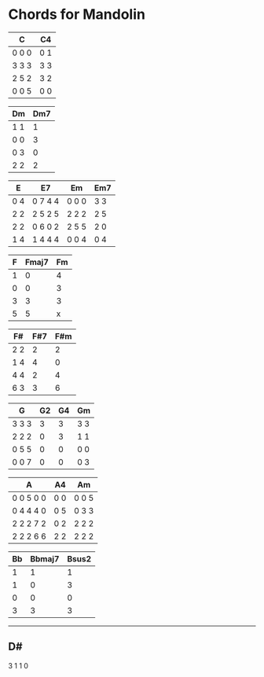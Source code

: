 # Chords for Mandolin

C     | C4
------| ---
0 0 0 | 0 1
3 3 3 | 3 3
2 5 2 | 3 2
0 0 5 | 0 0

Dm  | Dm7
----|-----
1 1 | 1
0 0 | 3
0 3 | 0
2 2 | 2

E   | E7      | Em    | Em7
----|---------|-------|----
0 4 | 0 7 4 4 | 0 0 0 | 3 3
2 2 | 2 5 2 5 | 2 2 2 | 2 5
2 2 | 0 6 0 2 | 2 5 5 | 2 0
1 4 | 1 4 4 4 | 0 0 4 | 0 4

F     | Fmaj7 | Fm
------|-------|----
1     | 0     | 4
0     | 0     | 3
3     | 3     | 3
5     | 5     | x

F#   | F#7 | F#m
-----|-----|---
2 2  | 2   | 2
1 4  | 4   | 0
4 4  | 2   | 4
6 3  | 3   | 6

G     | G2 | G4 | Gm
------|----|----|----
3 3 3 | 3  | 3  | 3 3
2 2 2 | 0  | 3  | 1 1
0 5 5 | 0  | 0  | 0 0
0 0 7 | 0  | 0  | 0 3

A         | A4  | Am
----------|-----|-----
0 0 5 0 0 | 0 0 | 0 0 5
0 4 4 4 0 | 0 5 | 0 3 3
2 2 2 7 2 | 0 2 | 2 2 2
2 2 2 6 6 | 2 2 | 2 2 2

Bb    | Bbmaj7 | Bsus2
------|--------|-----
1     | 1      | 1
1     | 0      | 3
0     | 0      | 0
3     | 3      | 3

------------------------------

D#
--
3
1
1
0
